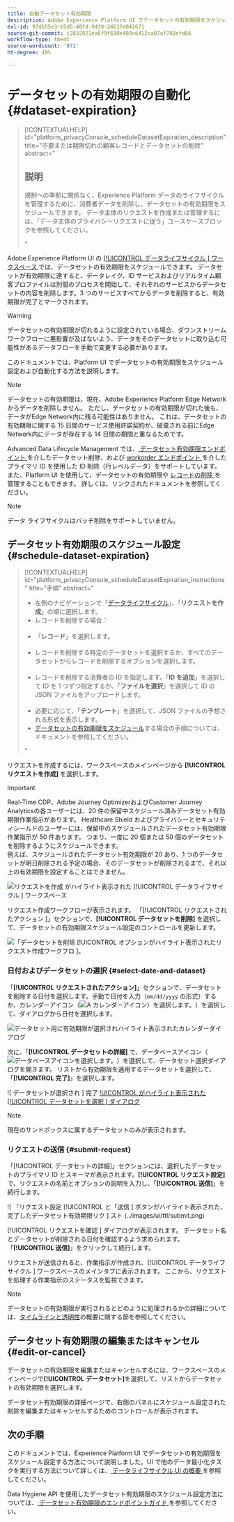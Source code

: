 ```yaml
---
title: 自動データセット有効期限
description: Adobe Experience Platform UI でデータセットの有効期限をスケジュールする方法を説明します。
exl-id: 97db55e3-b5d6-40fd-94f0-2463fe041671
source-git-commit: c2832821ea6f9f630e480c6412ca07af788efd66
workflow-type: tm+mt
source-wordcount: '871'
ht-degree: 49%

---
```


# データセットの有効期限の自動化 {#dataset-expiration}

>[!CONTEXTUALHELP]
>id="platform_privacyConsole_scheduleDatasetExpiration_description"
>title="不要または期限切れの顧客レコードとデータセットの削除"
>abstract="<h2>説明</h2><p>規制への準拠に関係なく、Experience Platform データのライフサイクルを管理するために、消費者データを削除し、データセットの有効期限をスケジュールできます。 データ主体のリクエストを作成または管理するには、「データ主体のプライバシーリクエストに従う」ユースケースブロックを参照してください。</p>"

Adobe Experience Platform UI の [[!UICONTROL  データライフサイクル ] ワークスペース ](./overview.md) では、データセットの有効期限をスケジュールできます。 データセットが有効期限に達すると、データレイク、ID サービスおよびリアルタイム顧客プロファイルは別個のプロセスを開始して、それぞれのサービスからデータセットの内容を削除します。3 つのサービスすべてからデータを削除すると、有効期限が完了とマークされます。

>[!WARNING]
>
>データセットの有効期限が切れるように設定されている場合、ダウンストリームワークフローに悪影響が及ばないよう、データをそのデータセットに取り込む可能性があるデータフローを手動で変更する必要があります。

このドキュメントでは、Platform UI でデータセットの有効期限をスケジュール設定および自動化する方法を説明します。

>[!NOTE]
>
>データセットの有効期限は、現在、Adobe Experience Platform Edge Networkからデータを削除しません。 ただし、データセットの有効期限が切れた後も、データがEdge Network内に残る可能性はありません。 これは、データセットの有効期限に関する 15 日間のサービス使用許諾契約が、破棄される前にEdge Network内にデータが存在する 14 日間の期間と重なるためです。

Advanced Data Lifecycle Management では、[ データセット有効期限エンドポイント ](../api/dataset-expiration.md) を介したデータセット削除、および [workorder エンドポイント ](../api/workorder.md) を介したプライマリ ID を使用した ID 削除（行レベルデータ）をサポートしています。 また、Platform UI を使用して、データセットの有効期限や [ レコードの削除 ](./record-delete.md) を管理することもできます。 詳しくは、リンクされたドキュメントを参照してください。

>[!NOTE]
>
>データ ライフサイクルはバッチ削除をサポートしていません。

## データセット有効期限のスケジュール設定 {#schedule-dataset-expiration}

>[!CONTEXTUALHELP]
>id="platform_privacyConsole_scheduleDatasetExpiration_instructions"
>title="手順"
>abstract="<ul><li>左側のナビゲーションで「<a href="https://experienceleague.adobe.com/docs/experience-platform/hygiene/ui/overview.html?lang=ja">データライフサイクル</a>」、「<b>リクエストを作成</b>」の順に選択します。</li><li>レコードを削除する場合：</li>   <li>「<b>レコード</b>」を選択します。</li>   <li>レコードを削除する特定のデータセットを選択するか、すべてのデータセットからレコードを削除するオプションを選択します。</li>   <li>レコードを削除する消費者の ID を指定します。「<b>ID を追加</b>」を選択して ID を 1 つずつ指定するか、「<b>ファイルを選択</b>」を選択して ID の JSON ファイルをアップロードします。</li>   <li>必要に応じて、「<b>テンプレート</b>」を選択して、JSON ファイルの予想される形式を表示します。</li><li><a href="https://experienceleague.adobe.com/docs/experience-platform/hygiene/ui/dataset-expiration.html?lang=ja#schedule-dataset-expiration">データセットの有効期限をスケジュール</a>する場合の手順については、ドキュメントを参照してください。</li></ul>"

リクエストを作成するには、ワークスペースのメインページから **[!UICONTROL リクエストを作成]** を選択します。

>[!IMPORTANT]
>
>Real-Time CDP、Adobe Journey OptimizerおよびCustomer Journey Analyticsの各ユーザーには、20 件の保留中スケジュール済みデータセット有効期限作業指示があります。 Healthcare Shield およびプライバシーとセキュリティシールドのユーザーには、保留中のスケジュールされたデータセット有効期限作業指示が 50 件あります。 つまり、一度に 20 個または 50 個のデータセットを削除するようにスケジュールできます。<br> 例えば、スケジュールされたデータセット有効期限が 20 あり、1 つのデータセットが明日削除される予定の場合、そのデータセットが削除されるまで、それ以上の有効期限を設定することはできません。

![ リクエストを作成  がハイライト表示された [!UICONTROL  データライフサイクル ] ワークスペース ](../images/ui/ttl/create-request-button.png)

リクエスト作成ワークフローが表示されます。 「[!UICONTROL  リクエストされたアクション ]」セクションで、**[!UICONTROL データセットを削除]** を選択して、データセットの有効期限スケジュール設定のコントロールを更新します。

![ 「データセットを削除 [!UICONTROL  オプションがハイライト表示されたリクエスト作成ワークフロ ]。](../images/ui/ttl/dataset-selected.png)

### 日付およびデータセットの選択 {#select-date-and-dataset}

「**[!UICONTROL リクエストされたアクション]**」セクションで、データセットを削除する日付を選択します。手動で日付を入力（`mm/dd/yyyy` の形式）するか、カレンダーアイコン（![A カレンダーアイコン）を選択します。](/help/images/icons/calendar.png)）を選択して、ダイアログから日付を選択します。

![ データセット用に有効期限が選択されハイライト表示されたカレンダーダイアログ ](../images/ui/ttl/select-date.png)

次に、「**[!UICONTROL データセットの詳細]** で、データベースアイコン（![ データベースアイコンを選択します。](/help/images/icons/database.png)）を選択して、データセット選択ダイアログを開きます。 リストから有効期限を適用するデータセットを選択して、「**[!UICONTROL 完了]**」を選択します。

![ データセットが選択され ] 完了 [!UICONTROL  がハイライト表示された [!UICONTROL  データセットを選択 ] ダイアログ ](../images/ui/ttl/select-dataset.png)

>[!NOTE]
>
>現在のサンドボックスに属するデータセットのみが表示されます。

### リクエストの送信 {#submit-request}

「[!UICONTROL データセットの詳細]」セクションには、選択したデータセットのプライマリ ID とスキーマが表示されます。**[!UICONTROL リクエスト設定]**&#x200B;で、リクエストの名前とオプションの説明を入力し、「**[!UICONTROL 送信]**」を続行します。

![ 「リクエスト設定 [!UICONTROL  と「送信 ] ボタンがハイライト表示された、完了したデータセット有効期限リク ] スト (../images/ui/ttl/submit.png)

[!UICONTROL  リクエストを確認 ] ダイアログが表示されます。 データセット名とデータセットが削除される日付を確認するよう求められます。 「**[!UICONTROL 送信]**」をクリックして続行します。

リクエストが送信されると、作業指示が作成され、[!UICONTROL  データライフサイクル ] ワークスペースのメインタブに表示されます。 ここから、リクエストを処理する作業指示のステータスを監視できます。

>[!NOTE]
>
>データセットの有効期限が実行されるとどのように処理されるかの詳細については、[タイムラインと透明性](../home.md#dataset-expiration-transparency)の概要に関する節を参照してください。

## データセット有効期限の編集またはキャンセル {#edit-or-cancel}

データセットの有効期限を編集またはキャンセルするには、ワークスペースのメインページで&#x200B;**[!UICONTROL データセット]**&#x200B;を選択して、リストからデータセットの有効期限を選択します。

データセット有効期限の詳細ページで、右側のパネルにスケジュール設定された削除を編集またはキャンセルするためのコントロールが表示されます。

## 次の手順

このドキュメントでは、Experience Platform UI でデータセットの有効期限をスケジュール設定する方法について説明しました。UI で他のデータ最小化タスクを実行する方法について詳しくは、[ データライフサイクル UI の概要 ](./overview.md) を参照してください。

Data Hygiene API を使用したデータセット有効期限のスケジュール設定方法については、[ データセット有効期限のエンドポイントガイド ](../api/dataset-expiration.md) を参照してください。
